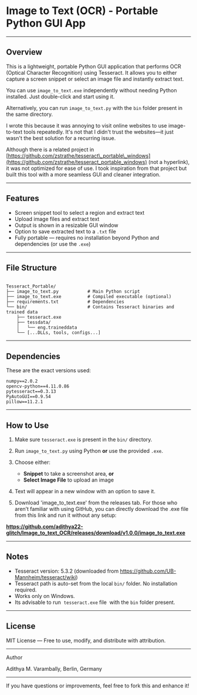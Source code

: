 # Image to Text (OCR) - Portable Python GUI App

---

## Overview

This is a lightweight, portable Python GUI application that performs OCR (Optical Character Recognition) using Tesseract. It allows you to either capture a screen snippet or select an image file and instantly extract text.

You can use `image_to_text.exe` independently without needing Python installed. Just double-click and start using it.

Alternatively, you can run `image_to_text.py` with the `bin` folder present in the same directory.

I wrote this because it was annoying to visit online websites to use image-to-text tools repeatedly. It's not that I didn't trust the websites—it just wasn't the best solution for a recurring issue.

Although there is a related project in [https://github.com/zstrathe/tesseract\_portable\_windows](https://github.com/zstrathe/tesseract_portable_windows) (not a hyperlink), it was not optimized for ease of use. I took inspiration from that project but built this tool with a more seamless GUI and cleaner integration.

---

## Features

* Screen snippet tool to select a region and extract text
* Upload image files and extract text
* Output is shown in a resizable GUI window
* Option to save extracted text to a `.txt` file
* Fully portable — requires no installation beyond Python and dependencies (or use the `.exe`)

---

## File Structure

```

Tesseract_Portable/
├── image_to_text.py           # Main Python script
├── image_to_text.exe          # Compiled executable (optional)
├── requirements.txt           # Dependencies
└── bin/                       # Contains Tesseract binaries and trained data
    ├── tesseract.exe
    ├── tessdata/
    │   └── eng.traineddata
    └── [...DLLs, tools, configs...]
```

---

## Dependencies

These are the exact versions used:

```
numpy==2.0.2
opencv-python==4.11.0.86
pytesseract==0.3.13
PyAutoGUI==0.9.54
pillow==11.2.1
```

---

## How to Use

1. Make sure `tesseract.exe` is present in the `bin/` directory.

2. Run `image_to_text.py` using Python **or** use the provided `.exe`.

3. Choose either:

   * **Snippet** to take a screenshot area, **or**
   * **Select Image File** to upload an image

4. Text will appear in a new window with an option to save it.

5. Download 'image_to_text.exe' from the releases tab. For those who aren’t familiar with using GitHub, you can directly download the .exe file from this link and run it without any setup:

**https://github.com/adithya22-glitch/Image_to_text_OCR/releases/download/v1.0.0/image_to_text.exe**

---

## Notes

* Tesseract version: 5.3.2 (downloaded from https://github.com/UB-Mannheim/tesseract/wiki)
* Tesseract path is auto-set from the local `bin/` folder. No installation required.
* Works only on Windows.
* Its advisable to run  `tesseract.exe` file  with the `bin` folder present.

---

## License

MIT License — Free to use, modify, and distribute with attribution.

---

Author

Adithya M. Varambally, Berlin, Germany

---

If you have questions or improvements, feel free to fork this and enhance it!
